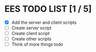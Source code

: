 # EES TODO LIST [1 / 5]

- [X] Add the server and client scripts
- [ ] Create server script
- [ ] Create client script
- [ ] Create other scripts
- [ ] Think of more things todo